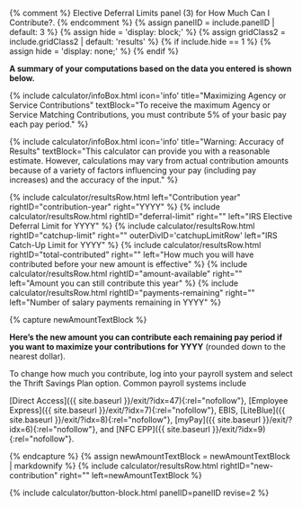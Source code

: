 {% comment %}
Elective Deferral Limits panel (3) for How Much Can I Contribute?.
{% endcomment %}
{% assign panelID = include.panelID | default: 3 %}
{% assign hide = 'display: block;' %}
{% assign gridClass2 = include.gridClass2 | default: 'results' %}
{% if include.hide == 1 %} {% assign hide = 'display: none;' %} {% endif %}

<div id="panel-{{ panelID }}" class="calculator-panel" style="{{ hide }}" markdown="1">

**A summary of your computations based on the data you entered is shown below.**

{% include calculator/infoBox.html icon='info'
    title="Maximizing Agency or Service Contributions"
    textBlock="To receive the maximum Agency or Service Matching Contributions, you must contribute 5% of your basic pay each pay period."
%}

{% include calculator/infoBox.html icon='info'
    title="Warning: Accuracy of Results"
    textBlock="This calculator can provide you with a reasonable estimate. However, calculations may vary from actual contribution amounts because of a variety of factors influencing your pay (including pay increases) and the accuracy of the input."
%}


<div class="results-grid-frame" markdown="1">
{% include calculator/resultsRow.html left="Contribution year"
  rightID="contribution-year" right="<span class='year-choosen'>YYYY</span>" %}
{% include calculator/resultsRow.html rightID="deferral-limit" right=""
  left="IRS Elective Deferral Limit for <span class='year-choosen'>YYYY</span>" %}
{% include calculator/resultsRow.html rightID="catchup-limit" right="" outerDivID='catchupLimitRow'
  left="IRS Catch-Up Limit for <span class='year-choosen'>YYYY</span>" %}
{% include calculator/resultsRow.html rightID="total-contributed" right=""
  left="How much you will have contributed before your new amount is effective" %}
{% include calculator/resultsRow.html rightID="amount-available" right=""
  left="Amount you can still contribute this year" %}
{% include calculator/resultsRow.html rightID="payments-remaining" right=""
  left="Number of salary payments remaining in <span class='year-choosen'>YYYY</span>" %}

{% capture newAmountTextBlock %}

**Here’s the new amount you can contribute each remaining pay period if you
want to maximize your contributions for <span class='year-choosen'>YYYY</span>**
(rounded down to the nearest dollar).

To change how much you contribute, log into your payroll system and select the Thrift Savings Plan option. Common payroll systems include

[Direct Access]({{ site.baseurl }}/exit/?idx=47){:rel="nofollow"}, [Employee Express]({{ site.baseurl }}/exit/?idx=7){:rel="nofollow"}, EBIS, [LiteBlue]({{ site.baseurl }}/exit/?idx=8){:rel="nofollow"}, [myPay]({{ site.baseurl }}/exit/?idx=6){:rel="nofollow"}, and [NFC EPP]({{ site.baseurl }}/exit/?idx=9){:rel="nofollow"}.

{% endcapture %}
{% assign newAmountTextBlock = newAmountTextBlock | markdownify %}
{% include calculator/resultsRow.html rightID="new-contribution" right="" left=newAmountTextBlock %}

  </div>

{% include calculator/button-block.html panelID=panelID revise=2 %}

</div>
